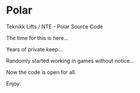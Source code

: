 # Polar

Teknikk Lifts / NTE - Polar Source Code 

The time for this is here...

Years of private keep... 

Randomly started working in games without notice...

Now the code is open for all.

Enjoy.
